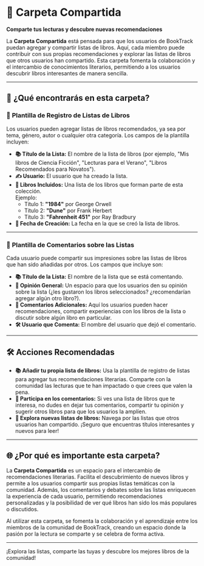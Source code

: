 # 📂 **Carpeta Compartida**  
**Comparte tus lecturas y descubre nuevas recomendaciones**

La **Carpeta Compartida** está pensada para que los usuarios de BookTrack puedan agregar y compartir listas de libros. Aquí, cada miembro puede contribuir con sus propias recomendaciones y explorar las listas de libros que otros usuarios han compartido. Esta carpeta fomenta la colaboración y el intercambio de conocimientos literarios, permitiendo a los usuarios descubrir libros interesantes de manera sencilla.

---

## 🚀 **¿Qué encontrarás en esta carpeta?**

### 📄 **Plantilla de Registro de Listas de Libros**  
Los usuarios pueden agregar listas de libros recomendados, ya sea por tema, género, autor o cualquier otra categoría. Los campos de la plantilla incluyen:

- **📚 Título de la Lista:** El nombre de la lista de libros (por ejemplo, "Mis libros de Ciencia Ficción", "Lecturas para el Verano", "Libros Recomendados para Novatos").
- **✍️ Usuario:** El usuario que ha creado la lista.
- **📘 Libros Incluidos:** Una lista de los libros que forman parte de esta colección.  
  Ejemplo:  
  - Título 1: **"1984"** por George Orwell  
  - Título 2: **"Dune"** por Frank Herbert  
  - Título 3: **"Fahrenheit 451"** por Ray Bradbury
- **📅 Fecha de Creación:** La fecha en la que se creó la lista de libros.

---

### 💬 **Plantilla de Comentarios sobre las Listas**  
Cada usuario puede compartir sus impresiones sobre las listas de libros que han sido añadidas por otros. Los campos que incluye son:

- **📚 Título de la Lista:** El nombre de la lista que se está comentando.
- **💭 Opinión General:** Un espacio para que los usuarios den su opinión sobre la lista (¿les gustaron los libros seleccionados? ¿recomendarían agregar algún otro libro?).
- **📝 Comentarios Adicionales:** Aquí los usuarios pueden hacer recomendaciones, compartir experiencias con los libros de la lista o discutir sobre algún libro en particular.
- **🛠️ Usuario que Comenta:** El nombre del usuario que dejó el comentario.

---

## 🛠️ **Acciones Recomendadas**  

- **📚 Añadir tu propia lista de libros:** Usa la plantilla de registro de listas para agregar tus recomendaciones literarias. Comparte con la comunidad las lecturas que te han impactado o que crees que valen la pena.
- **💬 Participa en los comentarios:** Si ves una lista de libros que te interesa, no dudes en dejar tus comentarios, compartir tu opinión y sugerir otros libros para que los usuarios la amplíen.
- **🔄 Explora nuevas listas de libros:** Navega por las listas que otros usuarios han compartido. ¡Seguro que encuentras títulos interesantes y nuevos para leer!

---

## 🌐 **¿Por qué es importante esta carpeta?**

La **Carpeta Compartida** es un espacio para el intercambio de recomendaciones literarias. Facilita el descubrimiento de nuevos libros y permite a los usuarios compartir sus propias listas temáticas con la comunidad. Además, los comentarios y debates sobre las listas enriquecen la experiencia de cada usuario, permitiendo recomendaciones personalizadas y la posibilidad de ver qué libros han sido los más populares o discutidos. 

Al utilizar esta carpeta, se fomenta la colaboración y el aprendizaje entre los miembros de la comunidad de BookTrack, creando un espacio donde la pasión por la lectura se comparte y se celebra de forma activa.

---

¡Explora las listas, comparte las tuyas y descubre los mejores libros de la comunidad!
